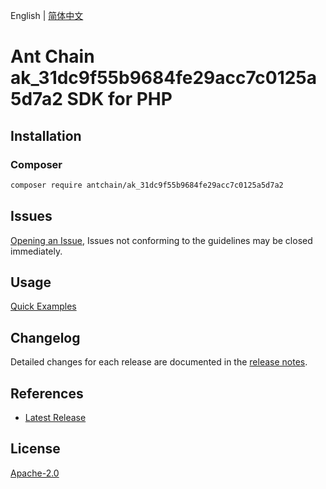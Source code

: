 English | [简体中文](README-CN.md)

# Ant Chain ak_31dc9f55b9684fe29acc7c0125a5d7a2 SDK for PHP

## Installation

### Composer

```bash
composer require antchain/ak_31dc9f55b9684fe29acc7c0125a5d7a2
```

## Issues

[Opening an Issue](https://github.com/alipay/antchain-openapi-prod-sdk/issues/new), Issues not conforming to the guidelines may be closed immediately.

## Usage

[Quick Examples](https://github.com/alipay/antchain-openapi-prod-sdk/blob/master/docs/0-Examples-EN.md#quick-examples)

## Changelog

Detailed changes for each release are documented in the [release notes](./ChangeLog.txt).

## References

* [Latest Release](https://github.com/antchain-openapi-sdk-php)

## License

[Apache-2.0](http://www.apache.org/licenses/LICENSE-2.0)
